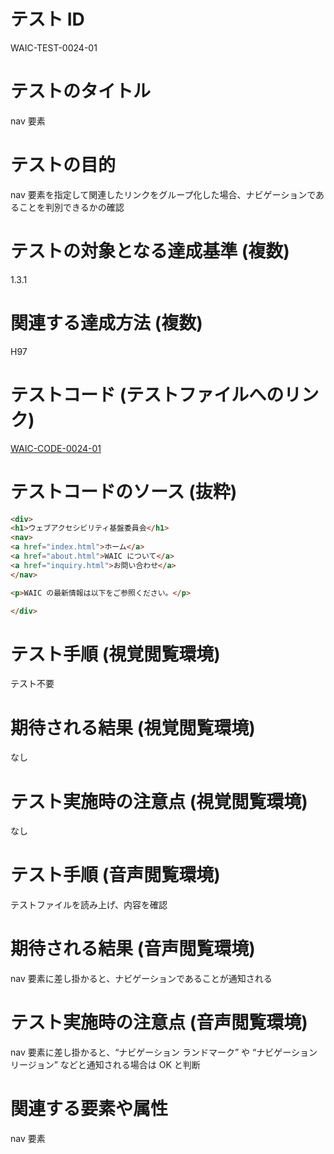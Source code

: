 

# テスト ID
WAIC-TEST-0024-01

# テストのタイトル
nav 要素

# テストの目的
nav 要素を指定して関連したリンクをグループ化した場合、ナビゲーションであることを判別できるかの確認

# テストの対象となる達成基準 (複数)
1.3.1

# 関連する達成方法 (複数)
H97

# テストコード (テストファイルへのリンク)
[WAIC-CODE-0024-01](https://waic.github.io/as_test/WAIC-CODE/WAIC-CODE-0024-01.html)

# テストコードのソース (抜粋)
```html
<div>
<h1>ウェブアクセシビリティ基盤委員会</h1>
<nav>
<a href="index.html">ホーム</a>
<a href="about.html">WAIC について</a>
<a href="inquiry.html">お問い合わせ</a>
</nav>

<p>WAIC の最新情報は以下をご参照ください。</p>

</div>

```
# テスト手順 (視覚閲覧環境)
テスト不要

# 期待される結果 (視覚閲覧環境)
なし

# テスト実施時の注意点 (視覚閲覧環境)
なし

# テスト手順 (音声閲覧環境)
テストファイルを読み上げ、内容を確認

# 期待される結果 (音声閲覧環境)
nav 要素に差し掛かると、ナビゲーションであることが通知される

# テスト実施時の注意点 (音声閲覧環境)
nav 要素に差し掛かると、“ナビゲーション ランドマーク” や “ナビゲーション リージョン” などと通知される場合は OK と判断

# 関連する要素や属性
nav 要素


